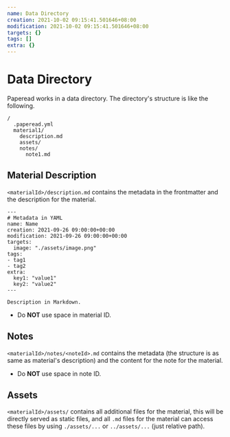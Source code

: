 ```yaml
---
name: Data Directory
creation: 2021-10-02 09:15:41.501646+08:00
modification: 2021-10-02 09:15:41.501646+08:00
targets: {}
tags: []
extra: {}
---
```


# Data Directory

Paperead works in a data directory. The directory's structure is like the following.

```
/
  .paperead.yml
  material1/
    description.md
    assets/
    notes/
      note1.md
```

## Material Description

`<materialId>/description.md` contains the metadata in the frontmatter and the description for the material.

```
---
# Metadata in YAML
name: Name
creation: 2021-09-26 09:00:00+00:00
modification: 2021-09-26 09:00:00+00:00
targets:
  image: "./assets/image.png"
tags:
- tag1
- tag2
extra:
  key1: "value1"
  key2: "value2"
---

Description in Markdown.
```

- Do **NOT** use space in material ID.

## Notes

`<materialId>/notes/<noteId>.md` contains the metadata (the structure is as same as material's description) and the content for the note for the material.

- Do **NOT** use space in note ID.

## Assets

`<materialId>/assets/` contains all additional files for the material, this will be directly served as static files,
and all `.md` files for the material can access these files by using `./assets/...` or `../assets/...` (just relative path).
